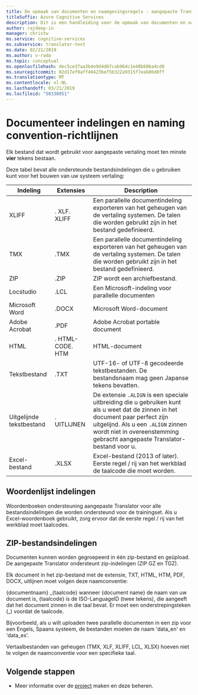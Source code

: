 ```yaml
---
title: De opmaak van documenten en naamgevingsregels - aangepaste Translator
titleSuffix: Azure Cognitive Services
description: Dit is een handleiding voor de opmaak van documenten en naamgeving in aangepaste Translator. Dit concept helpt bij het beheren van documenten namen betere abd naamgevingsconflicten voorkomen.
author: rajdeep-in
manager: christw
ms.service: cognitive-services
ms.subservice: translator-text
ms.date: 02/21/2019
ms.author: v-rada
ms.topic: conceptual
ms.openlocfilehash: dec5ce37aa3b4e9d4d6fcab964c1e48b606a4cd0
ms.sourcegitcommit: 02d17ef9aff49423bef5b322a9315f7eab86d8ff
ms.translationtype: MT
ms.contentlocale: nl-NL
ms.lasthandoff: 03/21/2019
ms.locfileid: "58338051"
---
```

# <a name="document-formats-and-naming-convention-guidance"></a>Documenteer indelingen en naming convention-richtlijnen

Elk bestand dat wordt gebruikt voor aangepaste vertaling moet ten minste **vier** tekens bestaan.

Deze tabel bevat alle ondersteunde bestandsindelingen die u gebruiken kunt voor het bouwen van uw systeem vertaling:

| Indeling            | Extensies   | Description                                                                                                                                                                                                                                                                    |
|-------------------|--------------|--------------------------------------------------------------------------------------------------------------------------------------------------------------------------------------------------------------------------------------------------------------------------------|
| XLIFF             | . XLF. XLIFF | Een parallelle documentindeling exporteren van het geheugen van de vertaling systemen. De talen die worden gebruikt zijn in het bestand gedefinieerd.                                                                                                                                                              |
| TMX               | .TMX         | Een parallelle documentindeling exporteren van het geheugen van de vertaling systemen. De talen die worden gebruikt zijn in het bestand gedefinieerd.                                                                                                                                                              |
| ZIP               | .ZIP         | ZIP wordt een archiefbestand.                                                                                                                                                                                                        |
| Locstudio         | .LCL         | Een Microsoft-indeling voor parallelle documenten                                                                                                                                                                                                                                      |
| Microsoft Word    | .DOCX        | Microsoft Word-document                                                                                                                                                                                                                                                        |
| Adobe Acrobat     | .PDF         | Adobe Acrobat portable document                                                                                                                                                                                                                                                |
| HTML              | . HTML-CODE. HTM  | HTML-document                                                                                                                                                                                                                                                                  |
| Tekstbestand         | .TXT         | UTF-16- of UTF-8 gecodeerde tekstbestanden. De bestandsnaam mag geen Japanse tekens bevatten.                                                                                                                                                                                        |
| Uitgelijnde tekstbestand | . UITLIJNEN       | De extensie `.ALIGN` is een speciale uitbreiding die u gebruiken kunt als u weet dat de zinnen in het document paar perfect zijn uitgelijnd. Als u een `.ALIGN` zinnen wordt niet in overeenstemming gebracht aangepaste Translator-bestand voor u. |
| Excel-bestand        | .XLSX        | Excel-bestand (2013 of later). Eerste regel / rij van het werkblad de taalcode die moet worden.                                                                                                                                                                                                                                                      |

## <a name="dictionary-formats"></a>Woordenlijst indelingen

Woordenboeken ondersteuning aangepaste Translator voor alle bestandsindelingen die worden ondersteund voor de trainingset. Als u Excel-woordenboek gebruikt, zorg ervoor dat de eerste regel / rij van het werkblad moet taalcodes.

## <a name="zip-file-formats"></a>ZIP-bestandsindelingen

Documenten kunnen worden gegroepeerd in één zip-bestand en geüpload. De aangepaste Translator ondersteunt zip-indelingen (ZIP GZ en TGZ).

Elk document in het zip-bestand met de extensie, TXT, HTML, HTM, PDF, DOCX, uitlijnen moet volgen deze naamconventie:

{documentnaam} \_{taalcode} wanneer {document name} de naam van uw document is, {taalcode} is de ISO-LanguageID (twee tekens), die aangeeft dat het document zinnen in die taal bevat. Er moet een onderstrepingsteken (_) voordat de taalcode.

Bijvoorbeeld, als u wilt uploaden twee parallelle documenten in een zip voor een Engels, Spaans systeem, de bestanden moeten de naam 'data_en' en 'data_es'.

Vertaalbestanden van geheugen (TMX, XLF, XLIFF, LCL, XLSX) hoeven niet te volgen de naamconventie voor een specifieke taal.  

## <a name="next-steps"></a>Volgende stappen

- Meer informatie over de [project](workspace-and-project.md#what-is-a-custom-translator-project) maken en deze beheren.
